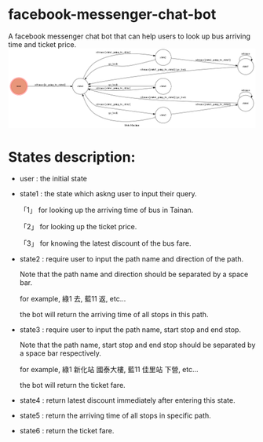 # facebook-messenger-chat-bot
A facebook messenger chat bot that can help users to look up bus arriving time and ticket price.
![finite state graph](https://github.com/a693691122/facebook-messenger-chat-bot/blob/master/img/show-fsm.png "finite state graph")

# States description:
* user : the initial state
* state1 : the state which askng user to input their query. 

  「1」 for looking up the arriving time of bus in Tainan.
  
  「2」 for looking up the ticket price.
  
  「3」 for knowing the latest discount of the bus fare.
  
* state2 : require user to input the path name and direction of the path.

  Note that the path name and direction should be separated by a space bar.
  
  for example, 綠1 去, 藍11 返, etc...
  
  the bot will return the arriving time of all stops in this path.
  
* state3 : require user to input the path name, start stop and end stop.

  Note that the path name, start stop and end stop should be separated by a space bar respectively.
  
  for example, 綠1 新化站 國泰大樓, 藍11 佳里站 下營, etc...
  
  the bot will return the ticket fare.
  
* state4 : return latest discount immediately after entering this state.

* state5 : return the arriving time of all stops in specific path.

* state6 : return the ticket fare.

